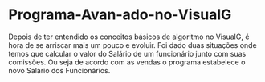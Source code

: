 # Programa-Avan-ado-no-VisualG
Depois de ter entendido os conceitos básicos de algoritmo no VisualG, é hora de se arriscar mais um pouco e evoluir.
Foi dado duas situações onde temos que calcular o valor do Salário de um funcionário junto com suas comissões.
Ou seja de acordo com as vendas o programa estabelece o novo Salário dos Funcionários.
